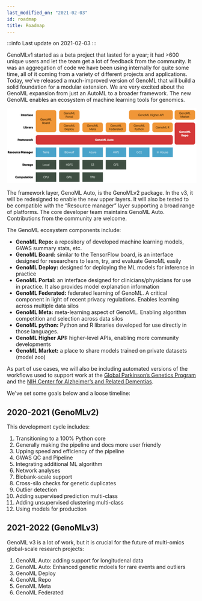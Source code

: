 ```yaml
---
last_modified_on: "2021-02-03"
id: roadmap
title: Roadmap  
---
```


:::info
Last update on 2021-02-03
:::

GenoMLv1 started as a beta project that lasted for a year; it had >600 unique users and let the team get a lot of feedback from the community. It was an aggregation of code we have been using internally for quite some time, all of it coming from a variety of different projects and applications. Today, we've released a much-improved version of GenoML that will build a solid foundation for a modular extension. We are very excited about the GenoML expansion from just an AutoML to a broader framework. The new GenoML enables an ecosystem of machine learning tools for genomics. 

![GenoML Ecosystem](/img/genoml-ecosystem.png)

The framework layer, GenoML Auto, is the GenoMLv2 package. In the v3, it will be redesigned to enable the new upper layers. It will also be tested to be compatible with the “Resource manager” layer supporting a broad range of platforms. The core developer team maintains GenoML Auto. Contributions from the community are welcome. 

The GenoML ecosystem components include: 
- **GenoML Repo:** a repository of developed machine learning models, GWAS summary stats, etc. 
- **GenoML Board:** similar to the TensorFlow board, is an interface designed for researchers to learn, try, and evaluate GenoML easily
- **GenoML Deploy:** designed for deploying the ML models for inference in practice
- **GenoML Portal:** an interface designed for clinicians/physicians for use in practice. It also provides model explanation information 
- **GenoML Federated:** federated learning of GenoML. A critical component in light of recent privacy regulations. Enables learning across multiple data silos
- **GenoML Meta:** meta-learning aspect of GenoML. Enabling algorithm competition and selection across data silos
- **GenoML python:** Python and R libraries developed for use directly in those languages. 
- **GenoML Higher API:** higher-level APIs, enabling more community developments 
- **GenoML Market:** a place to share models trained on private datasets (model zoo)

As part of use cases, we will also be including automated versions of the workflows used to support work at the [Global Parkinson’s Genetics Program](https://parkinsonsroadmap.org/gp2/) and the [NIH Center for Alzheimer’s and Related Dementias](https://www.nia.nih.gov/research/card). 

We've set some goals below and a loose timeline: 

## 2020-2021 (GenoMLv2)
This development cycle includes:
1. Transitioning to a 100% Python core
2. Generally making the pipeline and docs more user friendly
3. Upping speed and efficiency of the pipeline
4. GWAS QC and Pipeline
5. Integrating additional ML algorithm
6. Network analyses
7. Biobank-scale support
8. Cross-silo checks for genetic duplicates
9. Outlier detection
10. Adding supervised prediction multi-class 
11. Adding unsupervised clustering multi-class 
12. Using models for production 

## 2021-2022 (GenoMLv3)
GenoML v3 is a lot of work, but it is crucial for the future of multi-omics global-scale research projects:
1. GenoML Auto: adding support for longitudenal data 
2. GenoML Auto: Enhanced genetic mdoels for rare events and outliers 
3. GenoML Deploy
4. GenoML Repo 
5. GenoML Meta 
6. GenoML Federated 
